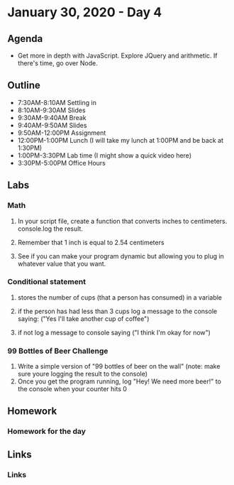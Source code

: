 # January 30, 2020 - Day 4

## Agenda

- Get more in depth with JavaScript. Explore JQuery and arithmetic. If there's time, go over Node. 

## Outline

- 7:30AM-8:10AM  Settling in
- 8:10AM-9:30AM Slides 
- 9:30AM-9:40AM Break
- 9:40AM-9:50AM Slides
- 9:50AM-12:00PM Assignment
- 12:00PM-1:00PM Lunch (I will take my lunch at 1:00PM and be back at 1:30PM)
- 1:00PM-3:30PM Lab time (I might show a quick video here)
- 3:30PM-5:00PM Office Hours 

## Labs 

### Math

1. In your script file, create a function that converts inches to centimeters. console.log the result. 

2. Remember that 1 inch is equal to 2.54 centimeters 
3. See if you can make your program dynamic but allowing you to plug in whatever value that you want.

### Conditional statement

1. stores the number of cups (that a person has consumed) in a variable

2. if the person has had less than 3 cups log a message to the console saying: ("Yes I'll take another cup of coffee")
3. if not log a message to console saying ("I think I'm okay for now")

### 99 Bottles of Beer Challenge

1. Write a simple version of "99 bottles of beer on the wall"
(note: make sure youre logging the result to the console)
2. Once you get the program running, log "Hey! We need more beer!" to the console when your counter hits 0
 

## Homework

### Homework for the day

## Links

### Links 